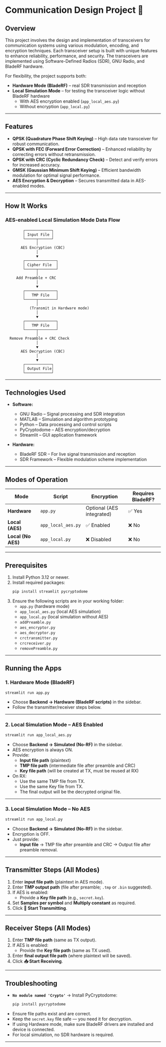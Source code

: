 # Communication Design Project 🚀  

## Overview  
This project involves the design and implementation of transceivers for communication systems using various modulation, encoding, and encryption techniques. Each transceiver setup is built with unique features to enhance reliability, performance, and security. The transceivers are implemented using Software-Defined Radios (SDR), GNU Radio, and BladeRF hardware.  

For flexibility, the project supports both:  
- **Hardware Mode (BladeRF)** – real SDR transmission and reception  
- **Local Simulation Mode** – for testing the transceiver logic without BladeRF hardware  
  - With AES encryption enabled (`app_local_aes.py`)  
  - Without encryption (`app_local.py`)  

---

## Features  
- **QPSK (Quadrature Phase Shift Keying)** – High data rate transceiver for robust communication.  
- **QPSK with FEC (Forward Error Correction)** – Enhanced reliability by correcting errors without retransmission.  
- **QPSK with CRC (Cyclic Redundancy Check)** – Detect and verify errors for increased accuracy.  
- **GMSK (Gaussian Minimum Shift Keying)** – Efficient bandwidth modulation for optimal signal performance.  
- **AES Encryption & Decryption** – Secures transmitted data in AES-enabled modes.  

---

## How It Works  
### AES-enabled Local Simulation Mode Data Flow
```
        ┌────────────┐
        │ Input File │
        └─────┬──────┘
              │
       AES Encryption (CBC)
              │
              ▼
        ┌──────────────┐
        │ Cipher File  │
        └─────┬────────┘
              │
     Add Preamble + CRC
              │
              ▼
        ┌──────────────┐
        │   TMP File   │
        └─────┬────────┘
              │
           (Transmit in Hardware mode)
              │
              ▼
        ┌──────────────┐
        │   TMP File   │
        └─────┬────────┘
              │
  Remove Preamble + CRC Check
              │
              ▼
       AES Decryption (CBC)
              │
              ▼
        ┌────────────┐
        │ Output File│
        └────────────┘
```

---

## Technologies Used  
- **Software:**  
  - GNU Radio – Signal processing and SDR integration  
  - MATLAB – Simulation and algorithm prototyping  
  - Python – Data processing and control scripts  
  - PyCryptodome – AES encryption/decryption  
  - Streamlit – GUI application framework  

- **Hardware:**  
  - BladeRF SDR – For live signal transmission and reception  
  - SDR Framework – Flexible modulation scheme implementation  

---

## Modes of Operation  

| Mode | Script | Encryption | Requires BladeRF? |
|------|--------|-----------|--------------------|
| **Hardware** | `app.py` | Optional (AES integrated) | ✅ Yes |
| **Local (AES)** | `app_local_aes.py` | ✅ Enabled | ❌ No |
| **Local (No AES)** | `app_local.py` | ❌ Disabled | ❌ No |

---

## Prerequisites  
1. Install Python 3.12 or newer.  
2. Install required packages:  
   ```bash
   pip install streamlit pycryptodome
   ```
3. Ensure the following scripts are in your working folder:  
   - `app.py` (hardware mode)  
   - `app_local_aes.py` (local AES simulation)  
   - `app_local.py` (local simulation without AES)  
   - `addPreamble.py`  
   - `aes_encryptor.py`  
   - `aes_decryptor.py`  
   - `crctransmitter.py`  
   - `crcreceiver.py`  
   - `removePreamble.py`  

---

## Running the Apps  

### **1. Hardware Mode (BladeRF)**  
```bash
streamlit run app.py
```
- Choose **Backend → Hardware (BladeRF scripts)** in the sidebar.  
- Follow the transmitter/receiver steps below.  

---

### **2. Local Simulation Mode – AES Enabled**  
```bash
streamlit run app_local_aes.py
```
- Choose **Backend → Simulated (No-RF)** in the sidebar.  
- AES encryption is always ON.  
- Provide:
  - **Input file path** (plaintext)
  - **TMP file path** (intermediate file after preamble and CRC)
  - **Key file path** (will be created at TX, must be reused at RX)
- On RX:
  - Use the same TMP file from TX.
  - Use the same Key file from TX.
  - The final output will be the decrypted original file.

---

### **3. Local Simulation Mode – No AES**  
```bash
streamlit run app_local.py
```
- Choose **Backend → Simulated (No-RF)** in the sidebar.  
- Encryption is OFF.  
- Just provide:
  - **Input file** → TMP file after preamble and CRC → Output file after preamble removal.  

---

## Transmitter Steps (All Modes)  
1. Enter **input file path** (plaintext in AES mode).  
2. Enter **TMP output path** (file after preamble; `.tmp` or `.bin` suggested).  
3. If AES is enabled:
   - Provide a **Key file path** (e.g., `secret.key`).
4. Set **Samples per symbol** and **Multiply constant** as required.  
5. Click **🦜 Start Transmitting**.

---

## Receiver Steps (All Modes)  
1. Enter **TMP file path** (same as TX output).  
2. If AES is enabled:
   - Provide the **Key file path** (same as TX used).  
3. Enter **final output file path** (where plaintext will be saved).  
4. Click **📥 Start Receiving**.

---

## Troubleshooting  
- **`No module named 'Crypto'`** → Install PyCryptodome:
  ```bash
  pip install pycryptodome
  ```
- Ensure file paths exist and are correct.  
- Keep the `secret.key` file safe — you need it for decryption.  
- If using Hardware mode, make sure BladeRF drivers are installed and device is connected.  
- For local simulation, no SDR hardware is required.  

---
